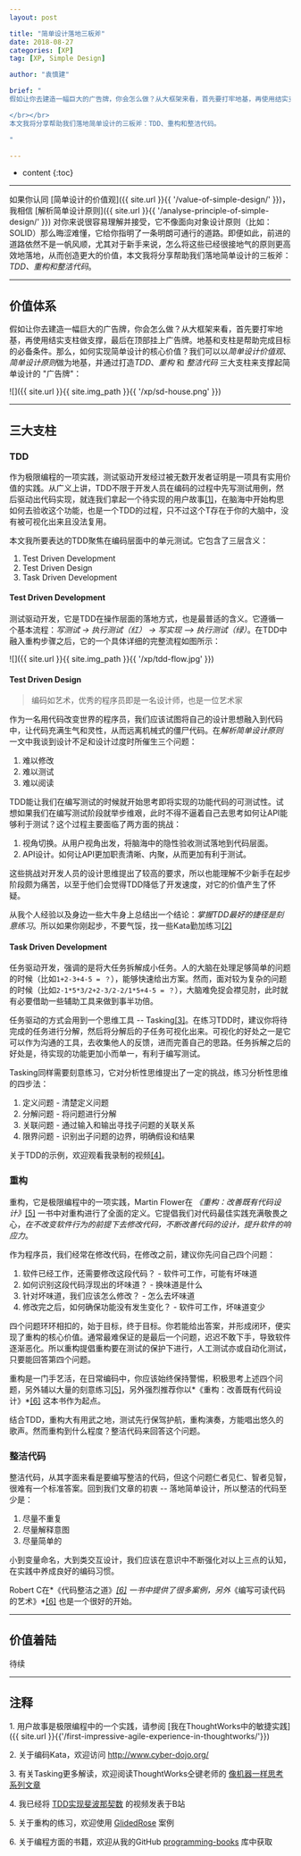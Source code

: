 ```yaml
---
layout: post

title: "简单设计落地三板斧"
date: 2018-08-27
categories: [XP]
tag: [XP, Simple Design]

author: "袁慎建"

brief: "
假如让你去建造一幅巨大的广告牌，你会怎么做？从大框架来看，首先要打牢地基，再使用结实支柱做支撑，最后在顶部挂上广告牌。地基和支柱是帮助完成目标的必备条件。那么，如何实现简单设计的核心价值？我们可以以简单设计价值观、简单设计原则做为地基，并通过打造TDD、重构 和 整洁代码 三大支柱来支撑起简单设计的 '广告牌'。

</br></br>
本文我将分享帮助我们落地简单设计的三板斧：TDD、重构和整洁代码。

"

---
```


* content
{:toc}

---

如果你认同 [简单设计的价值观]({{ site.url }}{{ '/value-of-simple-design/' }})，我相信 [解析简单设计原则]({{ site.url }}{{ '/analyse-principle-of-simple-design/' }}) 对你来说很容易理解并接受，它不像面向对象设计原则（比如：SOLID）那么晦涩难懂，它给你指明了一条明朗可通行的道路。即便如此，前进的道路依然不是一帆风顺，尤其对于新手来说，怎么将这些已经很接地气的原则更高效地落地，从而创造更大的价值，本文我将分享帮助我们落地简单设计的三板斧：*TDD、重构和整洁代码*。

---

## 价值体系
假如让你去建造一幅巨大的广告牌，你会怎么做？从大框架来看，首先要打牢地基，再使用结实支柱做支撑，最后在顶部挂上广告牌。地基和支柱是帮助完成目标的必备条件。那么，如何实现简单设计的核心价值？我们可以以*简单设计价值观*、*简单设计原则*做为地基，并通过打造*TDD*、*重构* 和 *整洁代码* 三大支柱来支撑起简单设计的 "广告牌"：

![]({{ site.url }}{{ site.img_path }}{{ '/xp/sd-house.png' }})

---

## 三大支柱

### TDD
作为极限编程的一项实践，测试驱动开发经过被无数开发者证明是一项具有实用价值的实践。从广义上讲，TDD不限于开发人员在编码的过程中先写测试用例，然后驱动出代码实现，就连我们拿起一个待实现的用户故事[[1]](#note-1)，在脑海中开始构思如何去验收这个功能，也是一个TDD的过程，只不过这个T存在于你的大脑中，没有被可视化出来且没法复用。

本文我所要表达的TDD聚焦在编码层面中的单元测试。它包含了三层含义：

1. Test Driven Development
2. Test Driven Design
3. Task Driven Development

#### Test Driven Development
测试驱动开发，它是TDD在操作层面的落地方式，也是最普适的含义。它遵循一个基本流程：*写测试 -> 执行测试（红） -> 写实现 —> 执行测试（绿）*。在TDD中融入重构步骤之后，它的一个具体详细的完整流程如图所示：

![]({{ site.url }}{{ site.img_path }}{{ '/xp/tdd-flow.jpg' }})


#### Test Driven Design
> 编码如艺术，优秀的程序员即是一名设计师，也是一位艺术家

作为一名用代码改变世界的程序员，我们应该试图将自己的设计思想融入到代码中，让代码充满生气和灵性，从而远离机械式的僵尸代码。在*解析简单设计原则* 一文中我谈到设计不足和设计过度时所催生三个问题：

1. 难以修改
2. 难以测试
3. 难以阅读

TDD能让我们在编写测试的时候就开始思考即将实现的功能代码的可测试性。试想如果我们在编写测试阶段就举步维艰，此时不得不逼着自己去思考如何让API能够利于测试？这个过程主要面临了两方面的挑战：

1. 视角切换。从用户视角出发，将脑海中的隐性验收测试落地到代码层面。
2. API设计。如何让API更加职责清晰、内聚，从而更加有利于测试。

这些挑战对开发人员的设计思维提出了较高的要求，所以也能理解不少新手在起步阶段颇为痛苦，以至于他们会觉得TDD降低了开发速度，对它的价值产生了怀疑。

从我个人经验以及身边一些大牛身上总结出一个结论：*掌握TDD最好的捷径是刻意练习*。所以如果你刚起步，不要气馁，找一些Kata勤加练习[[2]](#note-2)


#### Task Driven Development
任务驱动开发，强调的是将大任务拆解成小任务。人的大脑在处理足够简单的问题的时候（比如`1+2-3+4-5 = ？`），能够快速给出方案。然而，面对较为复杂的问题的时候（比如`2-1*5*3/2+2-3/2-2/1*5+4-5 = ？`），大脑难免捉会襟见肘，此时就有必要借助一些辅助工具来做到事半功倍。

任务驱动的方式会用到一个思维工具 -- Tasking[[3]](#note-3)。在练习TDD时，建议你将待完成的任务进行分解，然后将分解后的子任务可视化出来。可视化的好处之一是它可以作为沟通的工具，去收集他人的反馈，进而完善自己的思路。任务拆解之后的好处是，待实现的功能更加小而单一，有利于编写测试。

Tasking同样需要刻意练习，它对分析性思维提出了一定的挑战，练习分析性思维的四步法：

1. 定义问题 - 清楚定义问题
2. 分解问题 - 将问题进行分解
2. 关联问题 - 通过输入和输出寻找子问题的关联关系
4. 限界问题 - 识别出子问题的边界，明确假设和结果

关于TDD的示例，欢迎观看我录制的视频[[4]](#note-4)。

### 重构
重构，它是极限编程中的一项实践，Martin Flower在 *《重构：改善既有代码设计》*[[5]](#note-5) 一书中对重构进行了全面的定义。它提倡我们对代码最佳实践充满敬畏之心，*在不改变软件行为的前提下去修改代码，不断改善代码的设计，提升软件的响应力*。

作为程序员，我们经常在修改代码，在修改之前，建议你先问自己四个问题：

1. 软件已经工作，还需要修改这段代码？ - 软件可工作，可能有坏味道
2. 如何识别这段代码浮现出的坏味道？ - 换味道是什么
3. 针对坏味道，我们应该怎么修改？ - 怎么去坏味道
4. 修改完之后，如何确保功能没有发生变化？ - 软件可工作，坏味道变少

四个问题环环相扣的，始于目标，终于目标。你若能给出答案，并形成闭环，便实现了重构的核心价值。通常最难保证的是最后一个问题，迟迟不敢下手，导致软件逐渐恶化。所以重构提倡重构要在测试的保护下进行，人工测试亦或自动化测试，只要能回答第四个问题。

重构是一门手艺活，在日常编码中，你应该始终保持警惕，积极思考上述四个问题，另外辅以大量的刻意练习[[5]](#note-5)，另外强烈推荐你以*《重构：改善既有代码设计》*[[6]](#note-6) 这本书作为起点。


结合TDD，重构大有用武之地，测试先行保驾护航，重构演奏，方能唱出悠久的歌声。然而重构到什么程度？整洁代码来回答这个问题。

### 整洁代码
整洁代码，从其字面来看是要编写整洁的代码，但这个问题仁者见仁、智者见智，很难有一个标准答案。回到我们文章的初衷 -- 落地简单设计，所以整洁的代码至少是：

1. 尽量不重复
2. 尽量解释意图
3. 尽量简单的

小到变量命名，大到类交互设计，我们应该在意识中不断强化对以上三点的认知，在实践中养成良好的编码习惯。

Robert C在*《代码整洁之道》*[[6]](#note-6) 一书中提供了很多案例，另外*《编写可读代码的艺术》*[[6]](#note-6) 也是一个很好的开始。

---

## 价值着陆
待续

---

## 注释

<a id="note-1"></a>
1\. 用户故事是极限编程中的一个实践，请参阅 [我在ThoughtWorks中的敏捷实践]({{ site.url }}{{'/first-impressive-agile-experience-in-thoughtworks/'}})
	
<a id="note-2"></a>
2\. 关于编码Kata，欢迎访问 <http://www.cyber-dojo.org/>

<a id="note-3"></a>
3\. 有关Tasking更多解读，欢迎阅读ThoughtWorks仝键老师的 [像机器一样思考系列文章](https://www.zybuluo.com/jtong/note/403738)

<a id="note-4"></a>
4\. 我已经将 [TDD实现斐波那契数](https://www.bilibili.com/video/av27452115/) 的视频发表于B站

<a id="note-5"></a>
5\. 关于重构的练习，欢迎使用 [GlidedRose](https://github.com/emilybache/GildedRose-Refactoring-Kata) 案例

<a id="note-6"></a>
6\. 关于编程方面的书籍，欢迎从我的GitHub [programming-books](https://github.com/sjyuan-cc/programming-books) 库中获取
